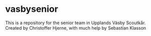 # vasbysenior
This is a repository for the senior team in Upplands Väsby Scoutkår.
Created by Christoffer Hjerne, with much help by Sebastian Klasson
